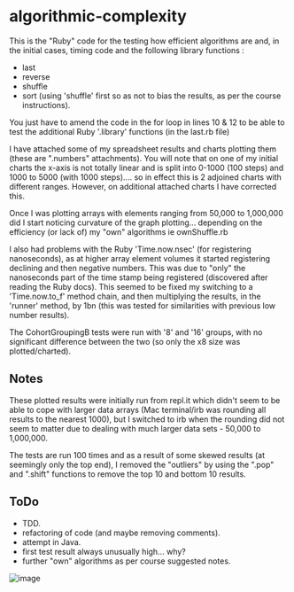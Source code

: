 # algorithmic-complexity


This is the "Ruby" code for the testing how efficient algorithms are and, in the initial cases, timing code and the following library functions :

- last
- reverse
- shuffle
- sort (using 'shuffle' first so as not to bias the results, as per the course instructions).

You just have to amend the code in the for loop in lines 10 & 12 to be able to test the additional Ruby '.library' functions (in the last.rb file)

I have attached some of my spreadsheet results and charts plotting them (these are ".numbers" attachments). You will note that on one of my initial charts the x-axis is not totally linear and is split into 0-1000 (100 steps) and 1000 to 5000 (with 1000 steps).... so in effect this is 2 adjoined charts with different ranges. However, on additional attached charts I have corrected this.

Once I was plotting arrays with elements ranging from 50,000 to 1,000,000 did I start noticing curvature of the graph plotting... depending on the efficiency (or lack of) my "own" algorithms ie ownShuffle.rb

I also had problems with the Ruby 'Time.now.nsec' (for registering nanoseconds), as at higher array element volumes it started registering declining and then negative numbers. This was due to "only" the nanoseconds part of the time stamp being registered (discovered after reading the Ruby docs). This seemed to be fixed my switching to a 'Time.now.to_f' method chain, and then multiplying the results, in the 'runner' method, by 1bn (this was tested for similarities with previous low number results).

The CohortGroupingB tests were run with '8' and '16' groups, with no significant difference between the two (so only the x8 size was plotted/charted).


Notes
-----
These plotted results were initially run from repl.it which didn't seem to be able to cope with larger data arrays (Mac terminal/irb was rounding all results to the nearest 1000), but I switched to irb when the rounding did not seem to matter due to dealing with much larger data sets - 50,000 to 1,000,000.

The tests are run 100 times and as a result of some skewed results (at seemingly only the top end), I removed the "outliers" by using the ".pop" and ".shift" functions to remove the top 10 and bottom 10 results.


ToDo
----
- TDD.
- refactoring of code (and maybe removing comments).
- attempt in Java.
- first test result always unusually high... why?
- further "own" algorithms as per course suggested notes.





![image](https://user-images.githubusercontent.com/18572799/48225221-1ada9e00-e394-11e8-90fc-306921cdd552.png)
